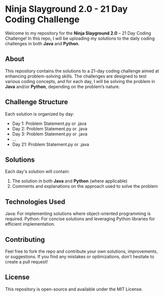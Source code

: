 # Ninja Slayground 2.0 - 21 Day Coding Challenge

Welcome to my repository for the **Ninja Slayground 2.0** – 21 Day Coding Challenge! In this repo, I will be uploading my solutions to the daily coding challenges in both **Java** and **Python**.

## About
This repository contains the solutions to a 21-day coding challenge aimed at enhancing problem-solving skills. The challenges are designed to test various coding concepts, and for each day, I will be solving the problem in **Java** and/or **Python**, depending on the problem’s nature.

## Challenge Structure
Each solution is organized by day:
- Day 1: Problem Statement.py or .java
- Day 2: Problem Statement.py or .java
- Day 3: Problem Statement.py or .java
- ...
- Day 21: Problem Statement.py or .java

## Solutions
Each day's solution will contain:
1. The solution in both **Java** and **Python** (where applicable)
2. Comments and explanations on the approach used to solve the problem


## Technologies Used
Java: For implementing solutions where object-oriented programming is required.
Python: For concise solutions and leveraging Python libraries for efficient implementation.

## Contributing
Feel free to fork the repo and contribute your own solutions, improvements, or suggestions. If you find any mistakes or optimizations, don’t hesitate to create a pull request!

## License
This repository is open-source and available under the MIT License.
